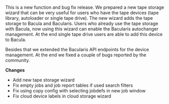 
This is a new function and bug fix release. We prepared a new tape storage wizard
that can be very useful for users who have the tape devices (tape library,
autoloader or single tape drive). The new wizard adds the tape storage to Bacula
and Bacularis. Users who already use the tape storage with Bacula, now using
this wizard can enable the Bacularis autochanger management. At the end
single tape drive users are able to add this device to Bacula.

Besides that we extended the Bacularis API endpoints for the device management.
At the end we fixed a couple of bugs reported by the community.

**Changes**
 - Add new tape storage wizard
 - Fix empty jobs and job report tables if used search filters
 - Fix using copy config with selecting jobdefs in new job window
 - Fix cloud device labels in cloud storage wizard

